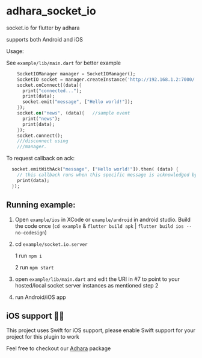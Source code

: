# adhara_socket_io

socket.io for flutter by adhara

supports both Android and iOS


Usage:

See `example/lib/main.dart` for better example

```dart
    SocketIOManager manager = SocketIOManager();
    SocketIO socket = manager.createInstance('http://192.168.1.2:7000/');       //TODO change the port  accordingly
    socket.onConnect((data){
      print("connected...");
      print(data);
      socket.emit("message", ["Hello world!"]);
    });
    socket.on("news", (data){   //sample event
      print("news");
      print(data);
    });
    socket.connect();
    ///disconnect using
    ///manager.

```

To request callback on ack:
```dart
  socket.emitWithAck("message", ["Hello world!"]).then( (data) {
    // this callback runs when this specific message is acknowledged by the server
    print(data);
  });
```

## Running example:


1. Open `example/ios` in XCode or `example/android` in android studio. Build the code once (`cd example` & `flutter build apk` | `flutter build ios --no-codesign`)
2. cd `example/socket.io.server`

	1 run `npm i`

	2 run `npm start`

3. open `example/lib/main.dart` and edit the URI in #7 to point to your hosted/local socket server instances as mentioned step 2
4. run Android/iOS app

## iOS support 📢📢
This project uses Swift for iOS support, please enable Swift support for your project for this plugin to work

Feel free to checkout our [Adhara](https://pub.dartlang.org/packages/adhara) package
